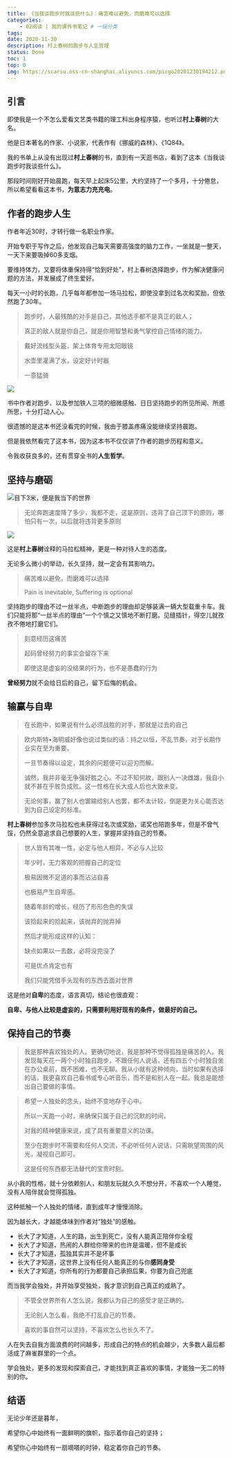 ```yaml
---
title: 《当我谈跑步时我谈些什么》：痛苦难以避免，而磨难可以选择
categories:
    - 02阅读 | 我的课外书笔记 # 一级分类
tags:
date: 2020-11-30
description: 村上春树的跑步与人生哲理
status: Done
toc: 1
top: 0
img: https://scarsu.oss-cn-shanghai.aliyuncs.com/picgo20201230194212.png
---
```


## 引言

即使我是一个不怎么爱看文艺类书籍的理工科出身程序猿，也听过**村上春树**的大名。

他是日本著名的作家、小说家，代表作有《挪威的森林》、《1Q84》。

我的书单上从没有出现过**村上春树**的书，直到有一天逛书店，看到了这本《当我谈跑步时我谈些什么》。

那段时间刚好开始晨跑，每天早上起床5公里，大约坚持了一个多月，十分倦怠，所以希望看看这本书，**为意志力充充电**。


## 作者的跑步人生

作者年近30时，才转行做一名职业作家。

开始专职于写作之后，他发现自己每天需要高强度的脑力工作，一坐就是一整天，一天下来要吸掉60多支烟。

要维持体力，又要将体重保持得“恰到好处”，村上春树选择跑步，作为解决健康问题的方法，并发展成了终生爱好。

每天一小时的长跑，几乎每年都参加一场马拉松，即使没拿到过名次和奖励，但依然跑了30年。

> 跑步时，人最残酷的对手是自己，其他选手都不是真正的敌人；
> 
> 真正的敌人就是你自己，就是你用智慧和勇气掌控自己情绪的能力。

> 戴好流线型头盔，架上体育专用太阳眼镜
> 
> 水壶里灌满了水，设定好计时器
> 
> 一意猛骑

![](https://scarsu.oss-cn-shanghai.aliyuncs.com/picgo20210125155333.png)

书中作者对跑步、以及参加铁人三项的细微感触、日日坚持跑步的所见所闻、所惑所思，十分打动人心。

很遗憾的是这本书还没看完的时候，我由于膝盖疼痛没能继续坚持晨跑。

但是我依然看完了这本书，因为这本书不仅仅讲了作者的跑步历程和意义。

令我收获良多的，还有贯穿全书的**人生哲学**。

## 坚持与磨砺

![目下3米，便是我当下的世界](https://scarsu.oss-cn-shanghai.aliyuncs.com/picgo20210201093452.png)

> 无论奔跑速度降了多少，我都不走，这是原则，违背了自己顶下的原则，哪怕只有一次，以后就将违背更多原则

![](https://scarsu.oss-cn-shanghai.aliyuncs.com/picgo20210125114249.png)

这是**村上春树**诠释的马拉松精神，更是一种对待人生的态度。

无论多么微小的举动，长久坚持，就一定会有其影响力。

> 痛苦难以避免，而磨难可以选择
> 
> Pain is inevitable, Suffering is optional

坚持跑步的理由不过一丝半点，中断跑步的理由却足够装满一辆大型载重卡车。我们只能将那“一丝半点的理由”一个个慎之又慎地不断打磨。见缝插针，得空儿就孜孜不倦地打磨它们。

> 刻意经历这痛苦
> 
> 起码曾经努力的事实会留存下来
> 
> 即使这是虚妄的没结果的行为，也不是愚蠢的行为

**曾经努力**就不会给日后的自己，留下后悔的机会。

## 输赢与自卑

> 在长跑中，如果说有什么必须战胜的对手，那就是过去的自己

> 欧内斯特•海明威好像也说过类似的话：持之以恒，不乱节奏，对于长期作业实在至为重要。
> 
> 一旦节奏得以设定，其余的问题便可以迎刃而解。
> 
> 诚然，我并非毫无争强好胜之心。不过不知何故，跟别人一决雌雄，我自小就不甚在乎胜负成败。这一性格在长大成人后也大致未变。
> 
> 无论何事，赢了别人也罢输给别人也罢，都不太计较，倒是更为关心能否达到为自己设定的标准。

**村上春树**参加多次马拉松也未获得过名次或奖励，诺奖也陪跑多年，但是不曾气馁，仍然全意追求自己想要的人生，掌握并坚持自己的节奏。

> 世人皆有其唯一性，必定与他人相异，不必与人比较
> 
> 年少时，无力客观的把握自己的定位
> 
> 极易因微不足道的事而沾沾自喜
> 
> 也极易产生自卑感。
> 
> 随着年龄的增长，经历了形形色色的失误
> 
> 该拾起来的拾起来，该抛弃的抛弃掉
> 
> 然后才能形成这样的认知：
> 
> 缺点如果以一去数，必将没完没了
> 
> 可是优点肯定也有
> 
> 我们只能凭借手头现有的东西去面对世界

这是他对**自卑**的态度，语言真切，结论也很直观：

**自卑、与他人比较是虚妄的，只需要利用好现有的条件，做最好的自己。**


## 保持自己的节奏


> 我是那种喜欢独处的人。更确切地说，我是那种不觉得孤独是痛苦的人。我发现每天花一两个小时独自跑步，不跟任何人说话，还有四五个小时独自坐在办公桌前，既不困难，也不无聊。我从小就有这种倾向，当时如果有选择的话，我更喜欢自己看书或专心听音乐，而不是和别人在一起。我总是能想出自己要做的事情。

> 希望一人独处的念头，始终不变地存于心中。
> 
> 所以一天跑一小时，来确保只属于自己的沉默的时间，
> 
> 对我的精神健康来说，成了具有重要意义的功课。
> 
> 至少在跑步时不需要和任何人交流，不必听任何人说话，只需眺望周围的风光，凝视自己即可。
> 
> 这是任何东西都无法替代的宝贵时刻。

从小我的性格，就十分依赖别人，和朋友玩就久久不想分开，不喜欢一个人睡觉，没有人陪伴就会觉得孤独。

这种抵触一个人独处的情绪，直到成年才慢慢消除。

因为越长大，才越能体味到作者对“独处”的感触。

- 长大了才知道，人生的路，出生到死亡，没有人能真正陪伴你全程
- 长大了才知道，热闹的人群给你带来的也许是温暖，但不是成长
- 长大了才知道，孤独其实并不是坏事
- 长大了才知道，这世界上没有任何人能真正的与你**感同身受**
- 长大了才知道，你所有的行为都要自己承担后果，你要为自己兜底

而当我学会独处，并开始享受独处，我才意识到自己真正的成熟了。

> 不管全世界所有人怎么说，我都认为自己的感受才是正确的。
> 
> 无论别人怎么看，我绝不打乱自己的节奏。
> 
> 喜欢的事自然可以坚持，不喜欢怎么也长久不了。

人在失去自我方面浪费的时间越多，形成自己的特点的机会越少，大多数人最后都活成了麻雀群里的一个点。

学会独处，更多的发现和探索自己，才能找到真正喜欢的事情，才能独一无二的特别的你。

## 结语

无论少年还是暮年，

希望你心中始终有一面鲜明的旗帜，指示着你自己的坚持；

希望你心中始终有一扇嘀嗒的时钟，稳定着你自己的节奏。